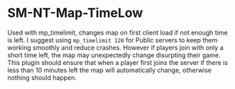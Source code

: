 # SM-NT-Map-TimeLow
Used with mp_timelimit, changes map on first client load if not enough time is left.
I suggest using `mp_timelimit 120` for Public servers to keep them working smoothly and reduce crashes.
However if players join with only a short time left, the map may unexpectedly change disurpting their game.
This plugin should ensure that when a player first joins the server if there is less than 10 minutes left the map will automatically change, otherwise nothing should happen.
